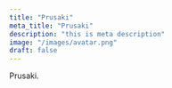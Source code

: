 ```yaml
---
title: "Prusaki"
meta_title: "Prusaki"
description: "this is meta description"
image: "/images/avatar.png"
draft: false
---
```

Prusaki.